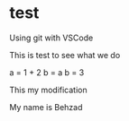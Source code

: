 # test
Using git with VSCode

This is test to see what we do

a = 1 + 2
b = a
b = 3


This my modification


My name is Behzad